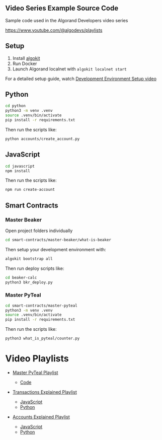 Video Series Example Source Code
---------------------------------

Sample code used in the Algorand Developers video series

https://www.youtube.com/@algodevs/playlists


## Setup 

1. Install [algokit](https://github.com/algorandfoundation/algokit-cli) 
2. Run Docker
3. Launch Algorand localnet with `algokit localnet start`

For a detailed setup guide, watch [Development Environment Setup video](https://youtube.com/playlist?list=PLwRyHoehE434xvOtN6iwwGDHcZuyad0SN)

## Python

```sh
cd python
python3 -m venv .venv
source .venv/bin/activate
pip install -r requirements.txt
```

Then run the scripts like: 

```sh
python accounts/create_account.py
```

## JavaScript

```sh
cd javascript
npm install
```

Then run the scripts like:

```sh
npm run create-account
```

## Smart Contracts

### Master Beaker

Open project folders individually

```sh
cd smart-contracts/master-beaker/what-is-beaker
```

Then setup your development environment with:

```sh
algokit bootstrap all
```

Then run deploy scripts like:

```sh
cd beaker-calc
python3 bkr_deploy.py
```

### Master PyTeal

```sh
cd smart-contracts/master-pyteal
python3 -m venv .venv
source .venv/bin/activate
pip install -r requirements.txt
```

Then run the scripts like: 
```sh
python3 what_is_pyteal/counter.py
```

# Video Playlists


- [Master PyTeal Playlist](https://www.youtube.com/watch?v=yEFUv760I8A&list=PLwRyHoehE435ttTjvFZA-DyqHYIYc26K_&ab_channel=AlgorandDevelopers)

    - [Code](smart-contracts/pyteal) 


- [Transactions Explained Playlist](https://www.youtube.com/watch?v=V-tuqNx8GRI&list=PLwRyHoehE4341Vctov5Uj6Z3Dko1_MRBF&ab_channel=AlgorandDevelopers)

    - [JavaScript](javascript/src/transactions)
    - [Python](python/transactions)

- [Accounts Explained Playlist](https://www.youtube.com/watch?v=TnpGO0P0BA0&list=PLwRyHoehE437YMCUb0oiPI-lIKKIND3xZ&ab_channel=AlgorandDevelopers)

    - [JavaScript](javascript/src/accounts)
    - [Python](python/accounts)
